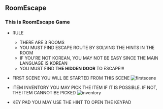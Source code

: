 ## RoomEscape

### This is RoomEscape Game

* RULE
  * THERE ARE 3 ROOMS
  * YOU MUST FIND ESCAPE ROUTE BY SOLVING THE HINTS IN THE ROOM
  * IF YOU'RE NOT KOREAN, YOU MAY NOT BE EASY SINCE THE MAIN LANGUAGE IS KOREAN
  * YOU MUST FIND **THE HIDDEN DOOR** TO ESCAPE!!!
  
 * FIRST SCENE
  YOU WILL BE STARTED FROM THIS SCENE
  ![firstscene](https://user-images.githubusercontent.com/69891604/92984947-488d5280-f4e9-11ea-817a-9b467fe8e276.PNG)
  
  * ITEM INVENTORY 
  YOU MAY PICK THE ITEM IF IT IS POSSIBLE. IF NOT, THE ITEM CANNOT BE PICKED
   ![inventory](https://user-images.githubusercontent.com/69891604/92985103-8474e780-f4ea-11ea-8b6b-8c23c8f46b6b.PNG)
   
  * KEY PAD
  YOU MAY USE THE HINT TO OPEN THE KEYPAD
